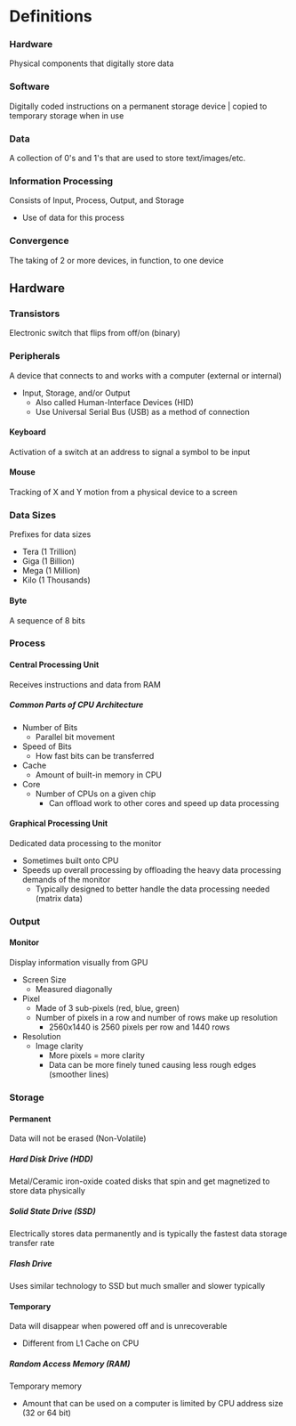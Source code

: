 # Definitions
### Hardware
Physical components that digitally store data
### Software
Digitally coded instructions on a permanent storage device | copied to temporary storage when in use
### Data
A collection of 0's and 1's that are used to store text/images/etc.
### Information Processing
Consists of Input, Process, Output, and Storage
- Use of data for this process
### Convergence
The taking of 2 or more devices, in function, to one device
## Hardware
### Transistors
Electronic switch that flips from off/on (binary)
### Peripherals
A device that connects to and works with a computer (external or internal)
- Input, Storage, and/or Output
	- Also called Human-Interface Devices (HID)
	- Use Universal Serial Bus (USB) as a method of connection
#### Keyboard
Activation of a switch at an address to signal a symbol to be input
#### Mouse
Tracking of X and Y motion from a physical device to a screen
### Data Sizes
Prefixes for data sizes
- Tera (1 Trillion)
- Giga (1 Billion)
- Mega (1 Million)
- Kilo (1 Thousands)
#### Byte
A sequence of 8 bits
### Process
#### Central Processing Unit
Receives instructions and data from RAM
##### Common Parts of CPU Architecture
- Number of Bits
	- Parallel bit movement
- Speed of Bits
	- How fast bits can be transferred
- Cache
	- Amount of built-in memory in CPU
- Core
	- Number of CPUs on a given chip
		- Can offload work to other cores and speed up data processing
#### Graphical Processing Unit
Dedicated data processing to the monitor
- Sometimes built onto CPU
- Speeds up overall processing by offloading the heavy data processing demands of the monitor
	- Typically designed to better handle the data processing needed (matrix data)
### Output
#### Monitor
Display information visually from GPU
- Screen Size
	- Measured diagonally
- Pixel
	- Made of 3 sub-pixels (red, blue, green)
	- Number of pixels in a row and number of rows make up resolution
		- 2560x1440 is 2560 pixels per row and 1440 rows
- Resolution
	- Image clarity
		- More pixels = more clarity
		- Data can be more finely tuned causing less rough edges (smoother lines)
### Storage
#### Permanent
Data will not be erased (Non-Volatile)
##### Hard Disk Drive (HDD)
Metal/Ceramic iron-oxide coated disks that spin and get magnetized to store data physically
##### Solid State Drive (SSD)
Electrically stores data permanently and is typically the fastest data storage transfer rate
##### Flash Drive
Uses similar technology to SSD but much smaller and slower typically
#### Temporary
Data will disappear when powered off and is unrecoverable
- Different from L1 Cache on CPU
##### Random Access Memory (RAM)
Temporary memory
- Amount that can be used on a computer is limited by CPU address size (32 or 64 bit)